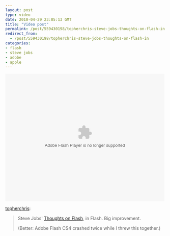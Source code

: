 ```yaml
---
layout: post
type: video
date: 2010-04-29 23:05:13 GMT
title: "Video post"
permalink: /post/559430198/topherchris-steve-jobs-thoughts-on-flash-in
redirect_from: 
  - /post/559430198/topherchris-steve-jobs-thoughts-on-flash-in
categories:
- flash
- steve jobs
- adobe
- apple
---
```

<object width="500" height="400"><param name="movie" value="http://assets.topherchris.com/junk/flashsteve.swf"></param><param name="allowFullScreen" value="true"></param><param name="allowscriptaccess" value="always"></param><embed src="http://assets.topherchris.com/junk/flashsteve.swf" type="application/x-shockwave-flash" allowscriptaccess="always" allowfullscreen="true" width="500" height="400"></embed></object>

<p><a href="http://topherchris.com/post/558594718" class="tumblr_blog">topherchris</a>:</p>

<blockquote><p>Steve Jobs' <a href="http://www.apple.com/hotnews/thoughts-on-flash/">Thoughts on Flash</a>, in Flash.  Big improvement.</p>

<p>(Better: Adobe Flash CS4 crashed twice while I threw this together.)</p></blockquote>

<p></p>
